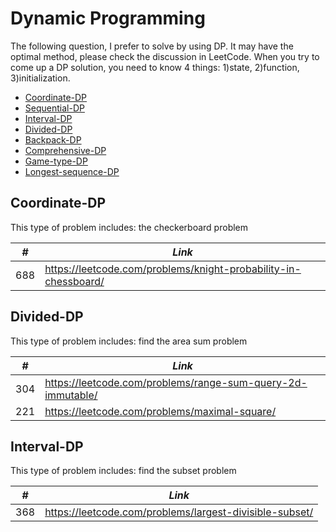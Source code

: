 # Dynamic Programming

The following question, I prefer to solve by using DP. It may have the optimal method, please check the discussion in LeetCode. When you try to come up a DP solution, you need to know 4 things: 1)state, 2)function, 3)initialization.

* [Coordinate-DP](##Coordinate-DP)
* [Sequential-DP](##Sequential-DP)
* [Interval-DP](##Interval-DP)
* [Divided-DP](##Divided-DP)
* [Backpack-DP](##Backpack-DP)
* [Comprehensive-DP](##Comprehensive-DP)
* [Game-type-DP](##Game-type-DP)
* [Longest-sequence-DP](##Longest-sequence-DP)

## Coordinate-DP

This type of problem includes: the checkerboard problem

| *#* | *Link* |
| ---- | --------------------------------------------------------------------- |
| 688 | https://leetcode.com/problems/knight-probability-in-chessboard/

## Divided-DP

This type of problem includes: find the area sum problem

| *#* | *Link* |
| ---- | --------------------------------------------------------------------- |
| 304 | https://leetcode.com/problems/range-sum-query-2d-immutable/ |
| 221 | https://leetcode.com/problems/maximal-square/ |

## Interval-DP

This type of problem includes: find the subset problem

| *#* | *Link* |
| ---- | --------------------------------------------------------------------- |
| 368 | https://leetcode.com/problems/largest-divisible-subset/ |
